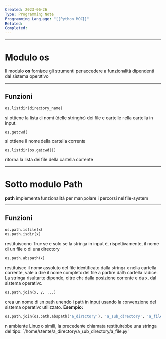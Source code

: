 ```yaml
---
Created: 2023-06-26
Type: Programming Note
Programming Language: "[[Python MOC]]"
Related: 
Completed:
---
```

---
# Modulo os
Il modulo **os** fornisce gli strumenti per accedere a funzionalità dipendenti dal sistema operativo

---
## Funzioni

```python
os.listdir(directory_name)
```
si ottiene la lista di nomi (delle stringhe) dei file e cartelle nella cartella in input. 

``` 
os.getcwd(
```
si ottiene il nome della cartella corrente

```
os.listdir(os.getcwd())
```
ritorna la lista dei file della cartella corrente

---
# Sotto modulo Path
**path** implementa funzionalità per manipolare i percorsi nel file-system

---
## Funzioni

```python
os.path.isfile(x)
os.path.isdir(x)
```
restituiscono True se e solo se la stringa in input è, rispettivamente, il nome di un file o di una directory


```python
os.path.abspath(x)
```
restituisce il nome assoluto del file identificato dalla stringa x nella cartella corrente, vale a dire il nome completo del file a partire dalla cartella radice. La stringa risultante dipende, oltre che dalla posizione corrente e da x, dal sistema operativo.

```python
os.path.join(x, y, ...) 
```
crea un nome di un path unendo i path in input usando la convenzione del sistema operativo utilizzato.
**Esempio:**

```python
os.path.join(os.path.abspath('a_directory'), 'a_sub_directory', 'a_file.py')
```
n ambiente Linux o simili, la precedente chiamata restituirebbe una stringa del tipo: `/home/utente/a_directory/a_sub_directory/a_file.py'